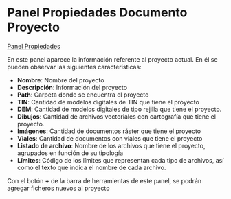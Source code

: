 # Panel Propiedades Documento Proyecto

[Panel Propiedades](./)

En este panel aparece la información referente al proyecto actual. En él se pueden observar las siguientes características:

* **Nombre**: Nombre del proyecto
* **Descripción**: Información del proyecto
* **Path**: Carpeta donde se encuentra el proyecto
* **TIN**: Cantidad de modelos digitales de TIN que tiene el proyecto
* **DEM**: Cantidad de modelos digitales de tipo rejilla que tiene el proyecto.
* **Dibujos**: Cantidad de archivos vectoriales con cartografía que tiene el proyecto.
* **Imágenes**: Cantidad de documentos ráster que tiene el proyecto
* **Viales**: Cantidad de documentos con viales que tiene el proyecto
* **Listado de archivo**: Nombre de los archivos que tiene el proyecto, agrupados en función de su tipología
* **Límites**: Código de los límites que representan cada tipo de archivos, así como el texto que indica el nombre de cada archivo.

Con el botón **+** de la barra de herramientas de este panel, se podrán agregar ficheros nuevos al proyecto

